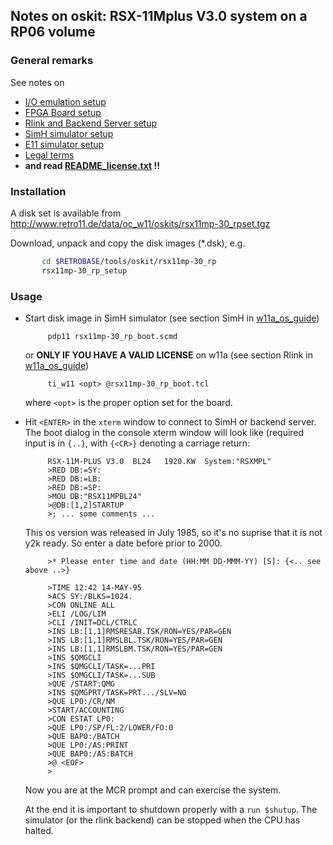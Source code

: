 ## Notes on oskit: RSX-11Mplus V3.0 system on a RP06 volume

### General remarks
See notes on
- [I/O emulation setup](../../../doc/w11a_io_emulation.md)
- [FPGA Board setup](../../../doc/w11a_board_connection.md)
- [Rlink and Backend Server setup](../../../doc/w11a_backend_setup.md)
- [SimH simulator setup](../../../doc/w11a_simh_setup.md)
- [E11 simulator setup](../../../doc/w11a_e11_setup.md)
- [Legal terms](../../../doc/w11a_os_guide.md)
- **and read [README_license.txt](README_license.txt) !!**

### Installation
A disk set is available from
http://www.retro11.de/data/oc_w11/oskits/rsx11mp-30_rpset.tgz

Download, unpack and copy the disk images (*.dsk), e.g.
```bash
       cd $RETROBASE/tools/oskit/rsx11mp-30_rp
       rsx11mp-30_rp_setup
```

### Usage

- Start disk image in SimH simulator (see section SimH in
  [w11a_os_guide](../../../doc/w11a_os_guide.md#user-content-simh))

  ```
       pdp11 rsx11mp-30_rp_boot.scmd
  ```

  or **ONLY IF YOU HAVE A VALID LICENSE** on w11a (see section Rlink in
  [w11a_os_guide](../../../doc/w11a_os_guide.md#user-content-rlink))
  ```
       ti_w11 <opt> @rsx11mp-30_rp_boot.tcl
  ```

  where `<opt>` is the proper option set for the board.

- Hit `<ENTER>` in the `xterm` window to connect to SimH or backend server.
  The boot dialog in the console xterm window will look like
  (required input is in `{..}`, with `{<CR>}` denoting a carriage return:
  ```
       RSX-11M-PLUS V3.0  BL24   1920.KW  System:"RSXMPL"
       >RED DB:=SY:
       >RED DB:=LB:
       >RED DB:=SP:
       >MOU DB:"RSX11MPBL24"
       >@DB:[1,2]STARTUP
       >; ... some comments ...
  ```

  This os version was released in July 1985, so it's no suprise
  that it is not y2k ready. So enter a date before prior to 2000.
  ```
       >* Please enter time and date (HH:MM DD-MMM-YY) [S]: {<.. see above ..>}

       >TIME 12:42 14-MAY-95
       >ACS SY:/BLKS=1024.
       >CON ONLINE ALL
       >ELI /LOG/LIM
       >CLI /INIT=DCL/CTRLC
       >INS LB:[1,1]RMSRESAB.TSK/RON=YES/PAR=GEN
       >INS LB:[1,1]RMSLBL.TSK/RON=YES/PAR=GEN
       >INS LB:[1,1]RMSLBM.TSK/RON=YES/PAR=GEN
       >INS $QMGCLI
       >INS $QMGCLI/TASK=...PRI
       >INS $QMGCLI/TASK=...SUB
       >QUE /START:QMG
       >INS $QMGPRT/TASK=PRT.../SLV=NO
       >QUE LP0:/CR/NM
       >START/ACCOUNTING
       >CON ESTAT LP0:
       >QUE LP0:/SP/FL:2/LOWER/FO:0
       >QUE BAP0:/BATCH
       >QUE LP0:/AS:PRINT
       >QUE BAP0:/AS:BATCH
       >@ <EOF>
       >
  ```

  Now you are at the MCR prompt and can exercise the system.

  At the end it is important to shutdown properly with a `run $shutup`.
  The simulator (or the rlink backend) can be stopped when the
  CPU has halted.
